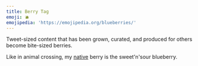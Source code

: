 ```yaml
---
title: Berry Tag
emoji: 🫐
emojipedia: 'https://emojipedia.org/blueberries/'
---
```

Tweet-sized content that has been grown, curated, and produced for others become bite-sized berries.

Like in animal crossing, my [native](https://animalcrossing.fandom.com/wiki/Fruit#Native_Fruits) berry is the sweet'n'sour blueberry. 

